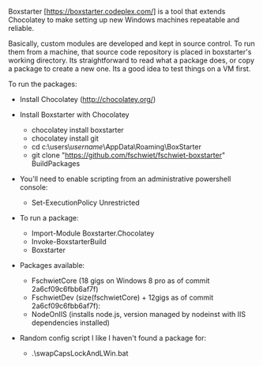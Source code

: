 
Boxstarter [https://boxstarter.codeplex.com/] is a tool that extends Chocolatey to make setting up new Windows machines repeatable and reliable.

Basically, custom modules are developed and kept in source control.  To run them from a machine, that source code repository is placed in boxstarter's working directory.  Its straightforward to read what a package does, or copy a package to create a new one.  Its a good idea to test things on a VM first.

To run the packages:

* Install Chocolatey (http://chocolatey.org/)
* Install Boxstarter with Chocolatey
    * chocolatey install boxstarter
    * chocolatey install git
    * cd c:\users\\*username*\AppData\Roaming\BoxStarter
    * git clone "https://github.com/fschwiet/fschwiet-boxstarter" BuildPackages

* You'll need to enable scripting from an administrative powershell console:
    * Set-ExecutionPolicy Unrestricted

* To run a package:
    * Import-Module Boxstarter.Chocolatey
    * Invoke-BoxstarterBuild <packageName>
    * Boxstarter <packageName>

* Packages available:
    * FschwietCore (18 gigs on Windows 8 pro as of commit 2a6cf09c6fbb6af7f)
    * FschwietDev  (size(fschwietCore) + 12gigs as of commit 2a6cf09c6fbb6af7f):
    * NodeOnIIS (installs node.js, version managed by nodeinst with IIS dependencies installed)
    
* Random config script I like I haven't found a package for:
    * .\swapCapsLockAndLWin.bat


